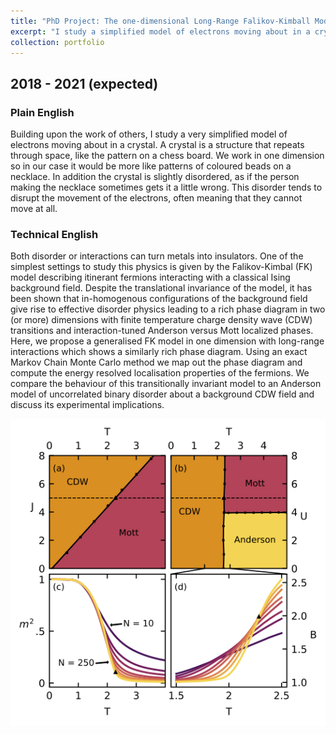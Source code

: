 ```yaml
---
title: "PhD Project: The one-dimensional Long-Range Falikov-Kimball Model"
excerpt: "I study a simplified model of electrons moving about in a crystal. <br/><img src='/images/phase_diagram.png'>"
collection: portfolio
---
```

## 2018 - 2021 (expected)

### Plain English

Building upon the work of others, I study a very simplified model of electrons moving about in a crystal. A crystal is a structure that repeats through space, like the pattern on a chess board. We work in one dimension so in our case it would be more like patterns of coloured beads on a necklace. In addition the crystal is slightly disordered, as if the person making the necklace sometimes gets it a little wrong. This disorder tends to disrupt the movement of the electrons, often meaning that they cannot move at all.

### Technical English

Both disorder or interactions can turn metals into insulators. One of the simplest settings to study this physics is given by the Falikov-Kimbal (FK) model describing itinerant fermions interacting with a classical Ising background field. Despite the translational invariance of the model, it has been shown that in-homogenous configurations of the background field give rise to effective disorder physics leading to a rich phase diagram in two (or more) dimensions with finite temperature charge density wave (CDW) transitions and interaction-tuned Anderson versus Mott localized phases. Here, we propose a generalised FK model in one dimension with long-range interactions which shows a similarly rich phase diagram. Using an exact Markov Chain Monte Carlo method we map out the phase diagram and compute the energy resolved localisation properties of the fermions. We compare the behaviour of this transitionally invariant model to an Anderson model of uncorrelated binary disorder about a background CDW field and discuss its experimental implications.

![A figure from the paper](/images/phase_diagram.png)

